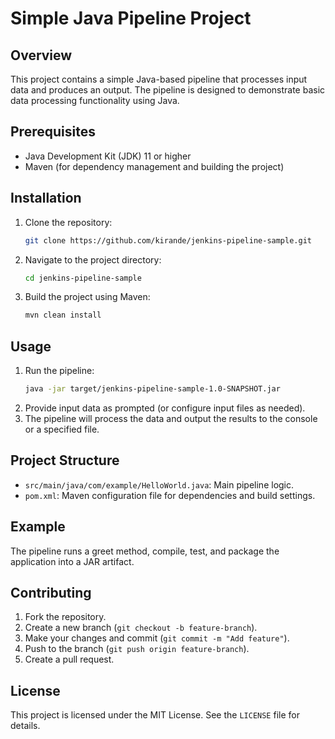 # Simple Java Pipeline Project

## Overview
This project contains a simple Java-based pipeline that processes input data and produces an output. The pipeline is designed to demonstrate basic data processing functionality using Java.

## Prerequisites
- Java Development Kit (JDK) 11 or higher
- Maven (for dependency management and building the project)

## Installation
1. Clone the repository:
   ```bash
   git clone https://github.com/kirande/jenkins-pipeline-sample.git
   ```
2. Navigate to the project directory:
   ```bash
   cd jenkins-pipeline-sample
   ```
3. Build the project using Maven:
   ```bash
   mvn clean install
   ```

## Usage
1. Run the pipeline:
   ```bash
   java -jar target/jenkins-pipeline-sample-1.0-SNAPSHOT.jar
   ```
2. Provide input data as prompted (or configure input files as needed).
3. The pipeline will process the data and output the results to the console or a specified file.

## Project Structure
- `src/main/java/com/example/HelloWorld.java`: Main pipeline logic.
- `pom.xml`: Maven configuration file for dependencies and build settings.

## Example
The pipeline runs a greet method, compile, test, and package the application into a JAR artifact.

## Contributing
1. Fork the repository.
2. Create a new branch (`git checkout -b feature-branch`).
3. Make your changes and commit (`git commit -m "Add feature"`).
4. Push to the branch (`git push origin feature-branch`).
5. Create a pull request.

## License
This project is licensed under the MIT License. See the `LICENSE` file for details.
